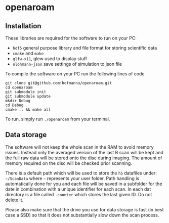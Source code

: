 # openaroam

## Installation
These libraries are required for the software to run on your PC:

*  `hdf5` general purpose library and file format for storing scientific data
*  `cmake` and `make`
*  `glfw-x11`, glew used to display stuff
*  `nlohmann-json` save settings of simulation to json file

To compile the software on your PC run the following lines of code
```
git clone git@github.com:hofmannu/openaroam.git
cd openaroam
git submodule init
git submodule update
mkdir Debug
cd Debug
cmake .. && make all
```

To run, simply run `./openaroam` from your terminal.

## Data storage
The software will not keep the whole scan in the RAM to avoid memory issues. Instead only the averaged version of the last B scan will be kept and the full raw data will be stored onto the disc during imaging. The amount of memory required on the disc will be checked prior scanning.

There is a default path which will be used to store the `h5` datafiles under: `~/ScanData` where `~` represents your user folder. Path handling is automatically done for you and each file will be saved in a subfolder for the date in combination with a unique identifier for each scan. In each dat directory is a file called `.counter` which stores the last given ID. Do not delete it.

Please also make sure that the drive you use for data storage is fast (in best case a SSD) so that it does not substantially slow down the scan process.
